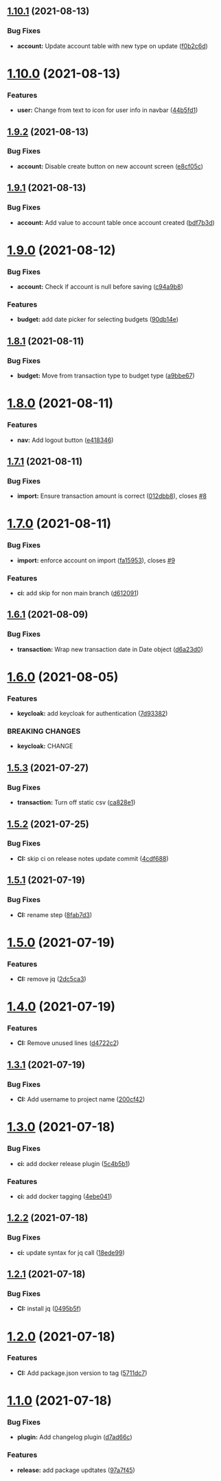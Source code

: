 ## [1.10.1](https://github.com/JayDamon/cid-moneymaker-client/compare/v1.10.0...v1.10.1) (2021-08-13)


### Bug Fixes

* **account:** Update account table with new type on update ([f0b2c6d](https://github.com/JayDamon/cid-moneymaker-client/commit/f0b2c6d6d8f09051c6d8284d7fa345c0b666d09d))

# [1.10.0](https://github.com/JayDamon/cid-moneymaker-client/compare/v1.9.2...v1.10.0) (2021-08-13)


### Features

* **user:** Change from text to icon for user info in navbar ([44b5fd1](https://github.com/JayDamon/cid-moneymaker-client/commit/44b5fd1e55fca912298cc00cf6a95ecc532e39fd))

## [1.9.2](https://github.com/JayDamon/cid-moneymaker-client/compare/v1.9.1...v1.9.2) (2021-08-13)


### Bug Fixes

* **account:** Disable create button on new account screen ([e8cf05c](https://github.com/JayDamon/cid-moneymaker-client/commit/e8cf05c144d371a6fb59c271ea7c7745084e519d))

## [1.9.1](https://github.com/JayDamon/cid-moneymaker-client/compare/v1.9.0...v1.9.1) (2021-08-13)


### Bug Fixes

* **account:** Add value to account table once account created ([bdf7b3d](https://github.com/JayDamon/cid-moneymaker-client/commit/bdf7b3dfeb753cd11a9db31437e8fa8e82e2a2e1))

# [1.9.0](https://github.com/JayDamon/cid-moneymaker-client/compare/v1.8.1...v1.9.0) (2021-08-12)


### Bug Fixes

* **account:** Check if account is null before saving ([c94a9b8](https://github.com/JayDamon/cid-moneymaker-client/commit/c94a9b8e9d819c71f320d8bd4be5cafd70af0a58))


### Features

* **budget:** add date picker for selecting budgets ([90db14e](https://github.com/JayDamon/cid-moneymaker-client/commit/90db14e125e8377a40978acb137d5c4a5ae36933))

## [1.8.1](https://github.com/JayDamon/cid-moneymaker-client/compare/v1.8.0...v1.8.1) (2021-08-11)


### Bug Fixes

* **budget:** Move from transaction type to budget type ([a9bbe67](https://github.com/JayDamon/cid-moneymaker-client/commit/a9bbe67d88ae28da6e2c092207d37cf0c227e964))

# [1.8.0](https://github.com/JayDamon/cid-moneymaker-client/compare/v1.7.1...v1.8.0) (2021-08-11)


### Features

* **nav:** Add logout button ([e418346](https://github.com/JayDamon/cid-moneymaker-client/commit/e4183462a189f2f1b2e5e33418465aa62b5073ca))

## [1.7.1](https://github.com/JayDamon/cid-moneymaker-client/compare/v1.7.0...v1.7.1) (2021-08-11)


### Bug Fixes

* **import:** Ensure transaction amount is correct ([012dbb8](https://github.com/JayDamon/cid-moneymaker-client/commit/012dbb8edd1d95b562778841099ce6db3e0202e3)), closes [#8](https://github.com/JayDamon/cid-moneymaker-client/issues/8)

# [1.7.0](https://github.com/JayDamon/cid-moneymaker-client/compare/v1.6.1...v1.7.0) (2021-08-11)


### Bug Fixes

* **import:** enforce account on import ([fa15953](https://github.com/JayDamon/cid-moneymaker-client/commit/fa159534cd22a13579cd1ff9fab9a929ca30f094)), closes [#9](https://github.com/JayDamon/cid-moneymaker-client/issues/9)


### Features

* **ci:** add skip for non main branch ([d612091](https://github.com/JayDamon/cid-moneymaker-client/commit/d61209120eba775170aa736508fae477f3785e34))

## [1.6.1](https://github.com/JayDamon/cid-moneymaker-client/compare/v1.6.0...v1.6.1) (2021-08-09)


### Bug Fixes

* **transaction:** Wrap new transaction date in Date object ([d6a23d0](https://github.com/JayDamon/cid-moneymaker-client/commit/d6a23d0c1fb798a16e32eed11a7f4c9dc7fe4eba))

# [1.6.0](https://github.com/JayDamon/cid-moneymaker-client/compare/v1.5.3...v1.6.0) (2021-08-05)


### Features

* **keycloak:** add keycloak for authentication ([7d93382](https://github.com/JayDamon/cid-moneymaker-client/commit/7d93382a8c2a9b3518e7eae9840070f076e64d2d))


### BREAKING CHANGES

* **keycloak:** CHANGE

## [1.5.3](https://github.com/JayDamon/cid-moneymaker-client/compare/v1.5.2...v1.5.3) (2021-07-27)


### Bug Fixes

* **transaction:** Turn off static csv ([ca828e1](https://github.com/JayDamon/cid-moneymaker-client/commit/ca828e1e0b70faeb0e5cc51da4251183db5ae0a4))

## [1.5.2](https://github.com/JayDamon/cid-moneymaker-client/compare/v1.5.1...v1.5.2) (2021-07-25)


### Bug Fixes

* **CI:** skip ci on release notes update commit ([4cdf688](https://github.com/JayDamon/cid-moneymaker-client/commit/4cdf688118c4279b59026e36b64d95c24d268fac))

## [1.5.1](https://github.com/JayDamon/cid-moneymaker-client/compare/v1.5.0...v1.5.1) (2021-07-19)


### Bug Fixes

* **CI:** rename step ([8fab7d3](https://github.com/JayDamon/cid-moneymaker-client/commit/8fab7d33515f0107e8e6df61b53859d01dfe6114))

# [1.5.0](https://github.com/JayDamon/cid-moneymaker-client/compare/v1.4.0...v1.5.0) (2021-07-19)


### Features

* **CI:** remove jq ([2dc5ca3](https://github.com/JayDamon/cid-moneymaker-client/commit/2dc5ca3cc573256e3e8bfa89fcd83d8ae66c317b))

# [1.4.0](https://github.com/JayDamon/cid-moneymaker-client/compare/v1.3.1...v1.4.0) (2021-07-19)


### Features

* **CI:** Remove unused lines ([d4722c2](https://github.com/JayDamon/cid-moneymaker-client/commit/d4722c2429659ef18881bcf0cb2543ac7f7584b7))

## [1.3.1](https://github.com/JayDamon/cid-moneymaker-client/compare/v1.3.0...v1.3.1) (2021-07-19)


### Bug Fixes

* **CI:** Add username to project name ([200cf42](https://github.com/JayDamon/cid-moneymaker-client/commit/200cf420fb385e6db4228b60fe238dff9360f61d))

# [1.3.0](https://github.com/JayDamon/cid-moneymaker-client/compare/v1.2.2...v1.3.0) (2021-07-18)


### Bug Fixes

* **ci:** add docker release plugin ([5c4b5b1](https://github.com/JayDamon/cid-moneymaker-client/commit/5c4b5b113529a7c15fb9c6485c35d2ad31c3e2c1))


### Features

* **ci:** add docker tagging ([4ebe041](https://github.com/JayDamon/cid-moneymaker-client/commit/4ebe041e47513410af2a73ed316765b1b936a771))

## [1.2.2](https://github.com/JayDamon/cid/compare/v1.2.1...v1.2.2) (2021-07-18)


### Bug Fixes

* **ci:** update syntax for jq call ([18ede99](https://github.com/JayDamon/cid/commit/18ede9977883abcf234c1c7c60e657aa335126a7))

## [1.2.1](https://github.com/JayDamon/cid/compare/v1.2.0...v1.2.1) (2021-07-18)


### Bug Fixes

* **CI:** install jq ([0495b5f](https://github.com/JayDamon/cid/commit/0495b5f6455ed0f2ad07ba1acaa29c4ca7c41811))

# [1.2.0](https://github.com/JayDamon/cid/compare/v1.1.0...v1.2.0) (2021-07-18)


### Features

* **CI:** Add package.json version to tag ([5711dc7](https://github.com/JayDamon/cid/commit/5711dc7daf7de755aaa0833487cca2979d6f97ff))

# [1.1.0](https://github.com/JayDamon/cid/compare/v1.0.0...v1.1.0) (2021-07-18)


### Bug Fixes

* **plugin:** Add changelog plugin ([d7ad66c](https://github.com/JayDamon/cid/commit/d7ad66c826bed24db77787db3b81ce575ea76466))


### Features

* **release:** add package updtates ([97a7f45](https://github.com/JayDamon/cid/commit/97a7f457c76e565f1850c4a28df464279ced8e85))
